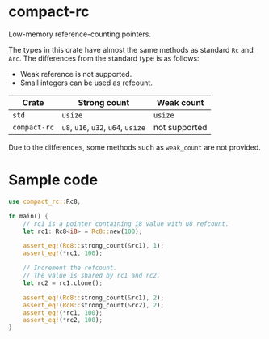 # compact-rc
Low-memory reference-counting pointers.

The types in this crate have almost the same methods as standard `Rc` and `Arc`.
The differences from the standard type is as follows:

- Weak reference is not supported.
- Small integers can be used as refcount.

| Crate        | Strong count                       | Weak count    |
| ------------ | ---------------------------------- | ------------- |
| `std`        | `usize`                            | `usize`       |
| `compact-rc` | `u8`, `u16`, `u32`, `u64`, `usize` | not supported |

Due to the differences, some methods such as `weak_count` are not provided.

# Sample code
```rust
use compact_rc::Rc8;

fn main() {
    // rc1 is a pointer containing i8 value with u8 refcount.
    let rc1: Rc8<i8> = Rc8::new(100);

    assert_eq!(Rc8::strong_count(&rc1), 1);
    assert_eq!(*rc1, 100);

    // Increment the refcount.
    // The value is shared by rc1 and rc2.
    let rc2 = rc1.clone();

    assert_eq!(Rc8::strong_count(&rc1), 2);
    assert_eq!(Rc8::strong_count(&rc2), 2);
    assert_eq!(*rc1, 100);
    assert_eq!(*rc2, 100);
}
```
